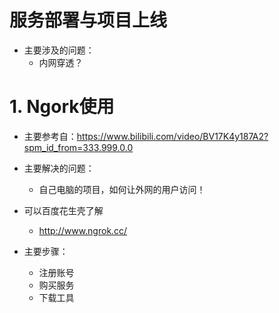 # 服务部署与项目上线

- 主要涉及的问题：
  - 内网穿透？

# 1. Ngork使用

- 主要参考自：https://www.bilibili.com/video/BV17K4y187A2?spm_id_from=333.999.0.0
- 主要解决的问题：
  - 自己电脑的项目，如何让外网的用户访问！

- 可以百度花生壳了解
  - http://www.ngrok.cc/
- 主要步骤：
  - 注册账号
  - 购买服务
  - 下载工具
